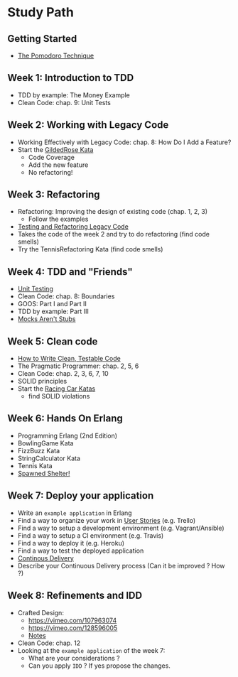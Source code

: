 # Study Path

## Getting Started

- [The Pomodoro Technique](http://pomodorotechnique.com/)

## Week 1: Introduction to TDD

- TDD by example: The Money Example
- Clean Code: chap. 9: Unit Tests

## Week 2: Working with Legacy Code

- Working Effectively with Legacy Code: chap. 8: How Do I Add a Feature?
- Start the [GildedRose Kata](https://github.com/joebew42/GildedRose)
  - Code Coverage
  - Add the new feature
  - No refactoring!

## Week 3: Refactoring

- Refactoring: Improving the design of existing code (chap. 1, 2, 3)
  - Follow the examples
- [Testing and Refactoring Legacy Code](https://www.youtube.com/watch?v=_NnElPO5BU0)
- Takes the code of the week 2 and try to do refactoring (find code smells)
- Try the TennisRefactoring Kata (find code smells)

## Week 4: TDD and "Friends"

- [Unit Testing](https://www.youtube.com/watch?v=wEhu57pih5w)
- Clean Code: chap. 8: Boundaries
- GOOS: Part I and Part II
- TDD by example: Part III
- [Mocks Aren't Stubs](http://martinfowler.com/articles/mocksArentStubs.html)

## Week 5: Clean code

- [How to Write Clean, Testable Code](https://www.youtube.com/watch?v=XcT4yYu_TTs)
- The Pragmatic Programmer: chap. 2, 5, 6
- Clean Code: chap. 2, 3, 6, 7, 10
- SOLID principles
- Start the [Racing Car Katas](https://github.com/emilybache/Racing-Car-Katas)
  - find SOLID violations

## Week 6: Hands On Erlang

- Programming Erlang (2nd Edition)
- BowlingGame Kata
- FizzBuzz Kata
- StringCalculator Kata
- Tennis Kata
- [Spawned Shelter!](http://spawnedshelter.com/)

## Week 7: Deploy your application

- Write an `example application` in Erlang
- Find a way to organize your work in [User Stories](http://www.agilemodeling.com/artifacts/userStory.htm) (e.g. Trello)
- Find a way to setup a development environment (e.g. Vagrant/Ansible)
- Find a way to setup a CI environment (e.g. Travis)
- Find a way to deploy it (e.g. Heroku)
- Find a way to test the deployed application
- [Continous Delivery](http://martinfowler.com/bliki/ContinuousDelivery.html)
- Describe your Continuous Delivery process (Can it be improved ? How ?)

## Week 8: Refinements and IDD

- Crafted Design:
  - https://vimeo.com/107963074
  - https://vimeo.com/128596005
  - [Notes](http://joebew42.github.io/notes/20150712SandroMancuso_CraftedDesign.txt)
- Clean Code: chap. 12
- Looking at the `example application` of the week 7:
  - What are your considerations ?
  - Can you apply `IDD` ? If yes propose the changes.
